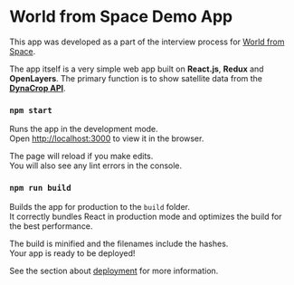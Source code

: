 # World from Space Demo App
This app was developed as a part of the interview process for [World from Space](https://worldfrom.space).

The app itself is a very simple web app built on **React.js**, **Redux** and **OpenLayers**. The primary function is to show
satellite data from the **[DynaCrop API](https://dynacrop.space/en/)**.
 

### `npm start`

Runs the app in the development mode.\
Open [http://localhost:3000](http://localhost:3000) to view it in the browser.

The page will reload if you make edits.\
You will also see any lint errors in the console.

### `npm run build`

Builds the app for production to the `build` folder.\
It correctly bundles React in production mode and optimizes the build for the best performance.

The build is minified and the filenames include the hashes.\
Your app is ready to be deployed!

See the section about [deployment](https://facebook.github.io/create-react-app/docs/deployment) for more information.